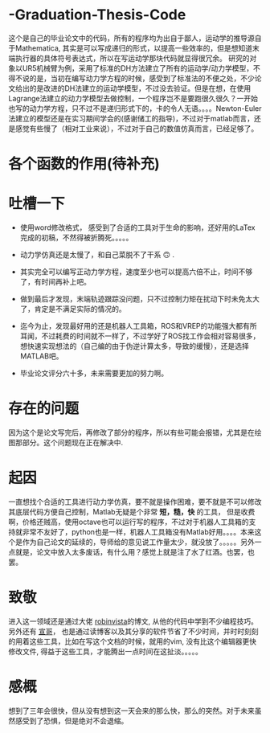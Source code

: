 # -Graduation-Thesis-Code

这个是自己的毕业论文中的代码，所有的程序均为出自于鄙人，运动学的推导源自于Mathematica, 其实是可以写成递归的形式，以提高一些效率的，但是想知道末端执行器的具体符号表达式，所以在写运动学那块代码就显得很冗余。 研究的对象以UR5机械臂为例，采用了标准的DH方法建立了所有的运动学/动力学模型，不得不说的是，当初在编写动力学方程的时候，感受到了标准法的不便之处，不少论文给出的是改进的DH法建立的运动学模型，不过没去验证。但是在想，在使用Lagrange法建立的动力学模型去做控制，一个程序岂不是要跑很久很久？一开始也写的动力学方程，只不过不是递归形式下的，卡的令人无语。。。。Newton-Euler法建立的模型还是在实习期间学会的(感谢储工的指导)，不过对于matlab而言，还是感觉有些慢了（相对工业来说），不过对于自己的数值仿真而言，已经足够了。





各个函数的作用(待补充)
=========================



吐槽一下
=========================
- 使用word修改格式， 感受到了合适的工具对于生命的影响，还好用的LaTex完成的初稿，不然得被折腾死。。。。。

- 动力学仿真还是太慢了，和自己菜脱不了干系 :upside_down_face: .

- 其实完全可以编写正动力学方程，速度至少也可以提高六倍不止，时间不够了，有时间再补上吧。

- 做到最后才发现，末端轨迹跟踪没问题，只不过控制力矩在扰动下时未免太大了，肯定是不满足实际的情况的。

- 迄今为止，发现最好用的还是机器人工具箱，ROS和VREP的功能强大都有所耳闻，不过耗费的时间就不一样了，不过学好了ROS找工作会相对容易很多，想快速实现想法的（自己编的由于伪逆计算太多，导致的缓慢），还是选择MATLAB吧。

- 毕业论文评分六十多，未来需要更加的努力啊。


存在的问题
=========================
因为这个是论文写完后，再修改了部分的程序，所以有些可能会报错，尤其是在绘图那部分。这个问题现在正在解决中.


起因
=========================
一直想找个合适的工具进行动力学仿真，要不就是操作困难，要不就是不可以修改其底层代码方便自己控制，Matlab无疑是个非常 **短，糙，快** 的工具， 但是收费啊，价格还贼高，使用octave也可以运行写的程序，不过对于机器人工具箱的支持就非常不友好了，python也是一样，机器人工具箱没有Matlab好用。。。。本来这个是作为自己论文的延续的，导师给的意见说工作量太少，就没放了。。。。。另外一点就是，论文中放入太多废话，有什么用？感觉上就是注了水了红酒。也罢，也罢。

致敬
=========================
进入这一领域还是通过大佬 [robinvista](https://blog.csdn.net/robinvista/article/details/70231205)的博文, 从他的代码中学到不少编程技巧。 另外还有 [宣哥](lixuan.xyz)， 也是通过读博客以及其分享的软件节省了不少时间，并时时刻刻的用着这些工具，比如在写这个文档的时候，就用的vim, 没有比这个编辑器更快修改文件, 得益于这些工具，才能腾出一点时间在这扯淡。。。。。



感概
=========================
想到了三年会很快，但从没有想到这一天会来的那么快，那么的突然。对于未来虽然感受到了恐惧，但是绝对不会退缩。



